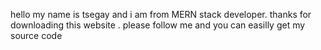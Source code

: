 hello my name is tsegay and i am from MERN stack developer. thanks for downloading this website . please follow me and you can easilly get my source code 

